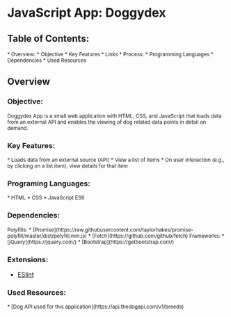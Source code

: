 # JavaScript App: Doggydex

## Table of Contents:
<sub>
* Overview:
    * Objective
    * Key Features
* Links
* Process:
    * Programming Languages
    * Dependencies
    * Used Resources
</sub>

## Overview

### Objective:
<sub>Doggydex App is a small web application with HTML, CSS, and JavaScript that loads data from an external API and enables the viewing of dog related data points in detail on demand.</sub>

### Key Features:
<sub>
* Loads data from an external source (API)
* View a list of items
* On user interaction (e.g., by clicking on a list item), view details for that item
</sub>

### Programing Languages:
<sub>
* HTML
* CSS
* JavaScript ES6
</sub>

### Dependencies:
<sub>
Polyfills:
    * [Promise](https://raw.githubusercontent.com/taylorhakes/promise-polyfill/master/dist/polyfill.min.js)
    * [Fetch](https://github.com/github/fetch)
Frameworks:
    * [jQuery](https://jquery.com/)
    * [Bootstrap](https://getbootstrap.com/)
</sub>

### Extensions:
* [ESlint](https://marketplace.visualstudio.com/items?itemName=dbaeumer.vscode-eslint)

### Used Resources:
<sub>
* [Dog API used for this application](https://api.thedogapi.com/v1/breeds)
</sub>

